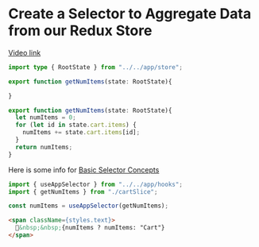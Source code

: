 # Create a Selector to Aggregate Data from our Redux Store

[Video link](https://www.egghead.io/lessons/react-create-a-selector-to-aggregate-data-from-our-redux-store?pl=modern-redux-with-redux-toolkit-rtk-and-typescript-64f243c8)

<TimeStamp start="0:05" end="0:15">

```ts
import type { RootState } from "../../app/store";

export function getNumItems(state: RootState){

}
```

</TimeStamp>

<TimeStamp start="0:25" end="0:35">

```ts
export function getNumItems(state: RootState){
  let numItems = 0;
  for (let id in state.cart.items) {
    numItems += state.cart.items[id];
  }
  return numItems;
}
```

</TimeStamp>

<TimeStamp start="0:40" end="1:00">

Here is some info for [Basic Selector Concepts](https://redux.js.org/usage/deriving-data-selectors#basic-selector-concepts)

```ts
import { useAppSelector } from "../../app/hooks";
import { getNumItems } from "./cartSlice";

const numItems = useAppSelector(getNumItems);
```

</TimeStamp>

<TimeStamp start="1:15" end="1:22">

```html
<span className={styles.text}>
  🛒&nbsp;&nbsp;{numItems ? numItems: "Cart"}
</span>
```

</TimeStamp>